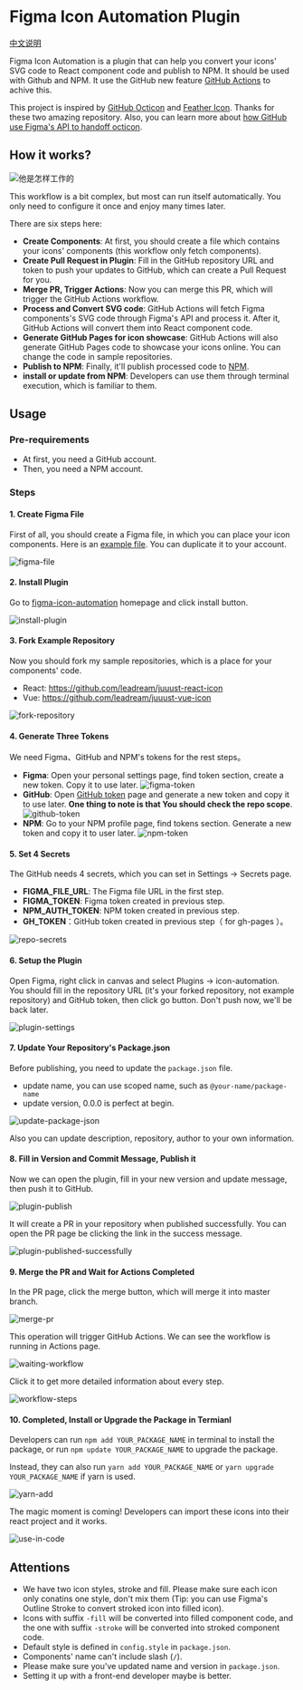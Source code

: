# Figma Icon Automation Plugin
[中文说明](./README-CN.md)

Figma Icon Automation is a plugin that can help you convert your icons' SVG code to React component code and publish to NPM. It should be used with Github and NPM. It use the GitHub new feature [GitHub Actions](https://github.com/features/actions) to achive this.

This project is inspired by [GitHub Octicon](https://github.com/primer/octicons) and [Feather Icon](https://github.com/feathericons/react-feather). Thanks for these two amazing repository. Also, you can learn more about [how GitHub use Figma's API to handoff octicon](https://github.blog/2018-04-12-driving-changes-from-designs/).

## How it works?
![他是怎样工作的](./imgs/flow-en.jpg)

This workflow is a bit complex, but most can run itself automatically. You only need to configure it once and enjoy many times later.

There are six steps here:

- **Create Components**: At first, you should create a file which contains your icons' components (this workflow only fetch components).
- **Create Pull Request in Plugin**: Fill in the GitHub repository URL and token to push your updates to GitHub, which can create a Pull Request for you.
- **Merge PR, Trigger Actions**: Now you can merge this PR, which will trigger the GitHub Actions workflow.
- **Process and Convert SVG code**: GitHub Actions will fetch Figma components's SVG code through Figma's API and process it. After it, GitHub Actions will convert them into React component code.
- **Generate GitHub Pages for icon showcase**: GitHub Actions will also generate GitHub Pages code to showcase your icons online. You can change the code in sample repositories.
- **Publish to NPM**: Finally, it'll publish processed code to [NPM](https://www.npmjs.com/). 
- **install or update from NPM**: Developers can use them through terminal execution, which is familiar to them.

## Usage
### Pre-requirements
- At first, you need a GitHub account.
- Then, you need a NPM account.

### Steps
#### 1. Create Figma File
First of all, you should create a Figma file, in which you can place your icon components. Here is an [example file](https://www.figma.com/file/gTaV6nOPiDx0F3c7WHPME3/juuust-icon). You can duplicate it to your account.

![figma-file](./imgs/figma-file.png)

#### 2. Install Plugin
Go to [figma-icon-automation](https://www.figma.com/c/plugin/739395588962138807/figma-icon-automation) homepage and click install button.

![install-plugin](./imgs/install-plugin.png)

#### 3. Fork Example Repository
Now you should fork my sample repositories, which is a place for your components' code.

- React: https://github.com/leadream/juuust-react-icon
- Vue: https://github.com/leadream/juuust-vue-icon

![fork-repository](./imgs/fork-repository.png)

#### 4. Generate Three Tokens
We need Figma、GitHub and NPM's tokens for the rest steps。
- **Figma**: Open your personal settings page, find token section, create a new token. Copy it to use later.
![figma-token](./imgs/figma-token.png)
- **GitHub**: Open [GitHub token](https://github.com/settings/tokens) page and generate a new token and copy it to use later. **One thing to note is that You should check the repo scope**.
![github-token](./imgs/github-token.png)
- **NPM**: Go to your NPM profile page, find tokens section. Generate a new token and copy it to user later.
![npm-token](./imgs/npm-token.png)

#### 5. Set 4 Secrets

The GitHub needs 4 secrets, which you can set in Settings -> Secrets page.
- **FIGMA_FILE_URL**: The Figma file URL in the first step.
- **FIGMA_TOKEN**: Figma token created in previous step.
- **NPM_AUTH_TOKEN**: NPM token created in previous step.
- **GH_TOKEN**：GitHub token created in previous step（ for gh-pages ）。

![repo-secrets](./imgs/repo-secrets.png)

#### 6. Setup the Plugin
Open Figma, right click in canvas and select Plugins -> icon-automation. You should fill in the repository URL (it's your forked repository, not example repository) and GitHub token, then click go button. Don't push now, we'll be back later.

![plugin-settings](./imgs/plugin-settings.png)

#### 7. Update Your Repository's Package.json
Before publishing, you need to update the `package.json` file.
- update name, you can use scoped name, such as `@your-name/package-name`
- update version, 0.0.0 is perfect at begin.

![update-package-json](./imgs/update-package-json.png)

Also you can update description, repository, author to your own information.

#### 8. Fill in Version and Commit Message, Publish it
Now we can open the plugin, fill in your new version and update message, then push it to GitHub.

![plugin-publish](./imgs/plugin-publish.png)

It will create a PR in your repository when published successfully. You can open the PR page be clicking the link in the success message.

![plugin-published-successfully](./imgs/plugin-published-successfully.png)

#### 9. Merge the PR and Wait for Actions Completed
In the PR page, click the merge button, which will merge it into master branch.

![merge-pr](./imgs/merge-pr.png)

This operation will trigger GitHub Actions. We can see the workflow is running in Actions page.

![waiting-workflow](./imgs/waiting-workflow.png)

Click it to get more detailed information about every step.

![workflow-steps](./imgs/workflow-steps.png)

#### 10. Completed, Install or Upgrade the Package in Termianl
Developers can run `npm add YOUR_PACKAGE_NAME` in terminal to install the package, or run `npm update YOUR_PACKAGE_NAME` to upgrade the package.

Instead, they can also run `yarn add YOUR_PACKAGE_NAME` or `yarn upgrade YOUR_PACKAGE_NAME` if yarn is used.

![yarn-add](./imgs/yarn-add.png)

The magic moment is coming! Developers can import these icons into their react project and it works.

![use-in-code](./imgs/use-in-code.png)

## Attentions
- We have two icon styles, stroke and fill. Please make sure each icon only conatins one style, don't mix them (Tip: you can use Figma's Outline Stroke to convert stroked icon into filled icon).
- Icons with suffix `-fill` will be converted into filled component code, and the one with suffix `-stroke` will be converted into stroked component code.
- Default style is defined in `config.style` in `package.json`.
- Components' name can't include slash (`/`).
- Please make sure you've updated name and version in `package.json`.
- Setting it up with a front-end developer maybe is better.

